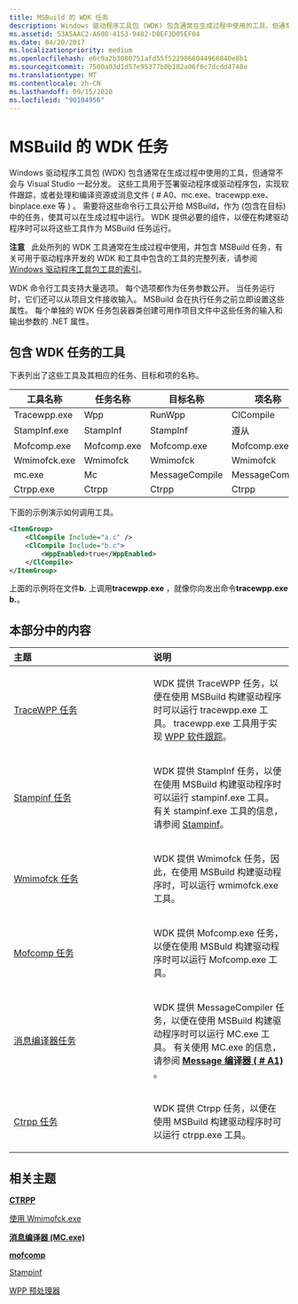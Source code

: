 ```yaml
---
title: MSBuild 的 WDK 任务
description: Windows 驱动程序工具包 (WDK) 包含通常在生成过程中使用的工具，但通常不会与 Visual Studio 一起分发。
ms.assetid: 53A5AAC2-A608-4153-9482-D8EF3D05EF04
ms.date: 04/20/2017
ms.localizationpriority: medium
ms.openlocfilehash: e6c9a2b3080751afd55f5229866044966840e8b1
ms.sourcegitcommit: 7500a03d1d57e95377b0b182a06f6c7dcdd4748e
ms.translationtype: MT
ms.contentlocale: zh-CN
ms.lasthandoff: 09/15/2020
ms.locfileid: "90104956"
---
```

# <a name="wdk-tasks-for-msbuild"></a>MSBuild 的 WDK 任务


Windows 驱动程序工具包 (WDK) 包含通常在生成过程中使用的工具，但通常不会与 Visual Studio 一起分发。 这些工具用于签署驱动程序或驱动程序包，实现软件跟踪，或者处理和编译资源或消息文件 ( # A0、mc.exe、tracewpp.exe、binplace.exe 等 ) 。 需要将这些命令行工具公开给 MSBuild，作为 (包含在目标) 中的任务，使其可以在生成过程中运行。 WDK 提供必要的组件，以便在构建驱动程序时可以将这些工具作为 MSBuild 任务运行。

**注意**   此处所列的 WDK 工具通常在生成过程中使用，并包含 MSBuild 任务，有关可用于驱动程序开发的 WDK 和工具中包含的工具的完整列表，请参阅[Windows 驱动程序工具包工具的索引](index-of-windows-driver-kit-tools.md)。

 

WDK 命令行工具支持大量选项。 每个选项都作为任务参数公开。 当任务运行时，它们还可以从项目文件接收输入。 MSBuild 会在执行任务之前立即设置这些属性。 每个单独的 WDK 任务包装器类创建可用作项目文件中这些任务的输入和输出参数的 .NET 属性。

## <a name="span-idtools_that__have_wdk_tasksspanspan-idtools_that__have_wdk_tasksspanspan-idtools_that__have_wdk_tasksspantools-that-have-wdk-tasks"></a><span id="Tools_that__have_WDK_Tasks"></span><span id="tools_that__have_wdk_tasks"></span><span id="TOOLS_THAT__HAVE_WDK_TASKS"></span>包含 WDK 任务的工具


下表列出了这些工具及其相应的任务、目标和项的名称。

| 工具名称    | 任务名称 | 目标名称    | 项名称      |
|--------------|-----------|----------------|----------------|
| Tracewpp.exe | Wpp       | RunWpp         | ClCompile      |
| StampInf.exe | StampInf  | StampInf       | 遵从            |
| Mofcomp.exe  | Mofcomp.exe   | Mofcomp.exe        | Mofcomp.exe        |
| Wmimofck.exe | Wmimofck  | Wmimofck       | Wmimofck       |
| mc.exe       | Mc        | MessageCompile | MessageCompile |
| Ctrpp.exe    | Ctrpp     | Ctrpp          | Ctrpp          |

 

下面的示例演示如何调用工具。

```XML
<ItemGroup>
    <ClCompile Include="a.c" />
    <ClCompile Include="b.c">
        <WppEnabled>true</WppEnabled>
    </ClCompile>
</ItemGroup>
```

上面的示例将在文件**b.** 上调用**tracewpp.exe** ，就像你向发出命令**tracewpp.exe b.**。

## <a name="span-idin_this_sectionspanin-this-section"></a><span id="in_this_section"></span>本部分中的内容


<table>
<colgroup>
<col width="50%" />
<col width="50%" />
</colgroup>
<thead>
<tr class="header">
<th align="left">主题</th>
<th align="left">说明</th>
</tr>
</thead>
<tbody>
<tr class="odd">
<td align="left"><p><a href="tracewpp-task.md" data-raw-source="[TraceWPP task](tracewpp-task.md)">TraceWPP 任务</a></p></td>
<td align="left"><p>WDK 提供 TraceWPP 任务，以便在使用 MSBuild 构建驱动程序时可以运行 tracewpp.exe 工具。 tracewpp.exe 工具用于实现 <a href="wpp-software-tracing.md" data-raw-source="[WPP Software Tracing](wpp-software-tracing.md)">WPP 软件跟踪</a>。</p></td>
</tr>
<tr class="even">
<td align="left"><p><a href="stampinf-task.md" data-raw-source="[Stampinf task](stampinf-task.md)">Stampinf 任务</a></p></td>
<td align="left"><p>WDK 提供 StampInf 任务，以便在使用 MSBuild 构建驱动程序时可以运行 stampinf.exe 工具。 有关 stampinf.exe 工具的信息，请参阅 <a href="stampinf.md" data-raw-source="[Stampinf](stampinf.md)">Stampinf</a>。</p></td>
</tr>
<tr class="odd">
<td align="left"><p><a href="wmimofck-task.md" data-raw-source="[Wmimofck task](wmimofck-task.md)">Wmimofck 任务</a></p></td>
<td align="left"><p>WDK 提供 Wmimofck 任务，因此，在使用 MSBuild 构建驱动程序时，可以运行 wmimofck.exe 工具。</p></td>
</tr>
<tr class="even">
<td align="left"><p><a href="mofcomp-task.md" data-raw-source="[Mofcomp task](mofcomp-task.md)">Mofcomp 任务</a></p></td>
<td align="left"><p>WDK 提供 Mofcomp.exe 任务，以便在使用 MSBuld 构建驱动程序时可以运行 Mofcomp.exe 工具。</p></td>
</tr>
<tr class="odd">
<td align="left"><p><a href="message-compiler-task.md" data-raw-source="[Message compiler task](message-compiler-task.md)">消息编译器任务</a></p></td>
<td align="left"><p>WDK 提供 MessageCompiler 任务，以便在使用 MSBuild 构建驱动程序时可以运行 MC.exe 工具。 有关使用 MC.exe 的信息，请参阅 <a href="/windows/desktop/WES/message-compiler--mc-exe-" data-raw-source="[&lt;strong&gt;Message Compiler (MC.exe)&lt;/strong&gt;](/windows/desktop/WES/message-compiler--mc-exe-)"><strong>Message 编译器 ( # A1) </strong></a>。</p></td>
</tr>
<tr class="even">
<td align="left"><p><a href="ctrpp-task.md" data-raw-source="[Ctrpp task](ctrpp-task.md)">Ctrpp 任务</a></p></td>
<td align="left"><p>WDK 提供 Ctrpp 任务，以便在使用 MSBuild 构建驱动程序时可以运行 ctrpp.exe 工具。</p></td>
</tr>
</tbody>
</table>

 

## <a name="span-idrelated_topicsspanrelated-topics"></a><span id="related_topics"></span>相关主题


[**CTRPP**](/windows/desktop/PerfCtrs/ctrpp)

[使用 Wmimofck.exe](../kernel/using-wmimofck-exe.md)

[**消息编译器 (MC.exe)**](/windows/desktop/WES/message-compiler--mc-exe-)

[**mofcomp**](/windows/desktop/WmiSdk/mofcomp)

[Stampinf](stampinf.md)

[WPP 预处理器](wpp-preprocessor.md)

